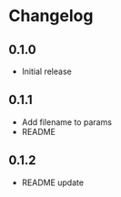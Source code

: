 # Changelog

## 0.1.0

* Initial release

## 0.1.1

* Add filename to params
* README

## 0.1.2

* README update
